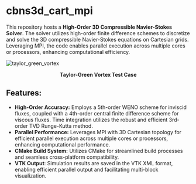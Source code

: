 # cbns3d_cart_mpi

This repository hosts a **High-Order 3D Compressible Navier-Stokes Solver**. The solver utilizes high-order finite difference schemes to discretize and solve the 3D compressible Navier-Stokes equations on Cartesian grids. Leveraging MPI, the code enables parallel execution across multiple cores or processors, enhancing computational efficiency.

![taylor_green_vortex](fig/taylor_green_vortex.png)

<p align="center"><strong>Taylor-Green Vortex Test Case</strong></p>

## Features:
- **High-Order Accuracy:** Employs a 5th-order WENO scheme for inviscid fluxes, coupled with a 4th-order central finite difference scheme for viscous fluxes. Time integration utilizes the robust and efficient 3rd-order TVD Runge-Kutta method.
- **Parallel Performance:** Leverages MPI with 3D Cartesian topology for efficient parallel execution across multiple cores or processors, enhancing computational performance.
- **CMake Build System:** Utilizes CMake for streamlined build processes and seamless cross-platform compatibility.
- **VTK Output**: Simulation results are saved in the VTK XML format, enabling efficient parallel output and facilitating multi-block visualization.
